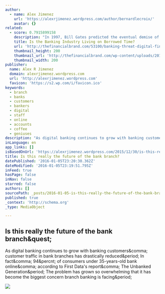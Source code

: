```yaml
---
author:
  - name: Alex Jimenez
    url: 'https://alexrjimenez.wordpress.com/author/bernardlecroix/'
    avatar: {}
related:
  - score: 0.7915899158
    description: "In 1997, Bill Gates predicted the eventual demise of banking when he said, \"We need banking but we don't need banks.\" Are we reaching the point where Gates' vision is realized? Could we see the end of banks as we know them in the next 20 years... or maybe the next five?"
    title: Is the Banking Industry Living on Borrowed Time?
    url: 'http://thefinancialbrand.com/53100/banking-threat-digital-fintech-companies/'
    thumbnail_height: 200
    thumbnail_url: 'http://thefinancialbrand.com/wp-content/uploads/2015/07/sand_hourglass_200.jpg'
    thumbnail_width: 200
publisher:
  name: Alex R Jimenez
  domain: alexrjimenez.wordpress.com
  url: 'http://alexrjimenez.wordpress.com'
  favicon: 'https://s2.wp.com/i/favicon.ico'
keywords:
  - branch
  - banks
  - customers
  - bankers
  - digital
  - staff
  - online
  - accounts
  - coffee
  - geniuses
description: "As digital banking continues to grow with banking customers, customer traffic in bank branches has drastically reduced. In fact, 94% of consumers under 35-years-old bank online, according to First Data's report, The Unbanked Generation. The problem has grown so overwhelming that it has become the biggest concern branch banking is facing."
inLanguage: en
app_links: []
isBasedOnUrl: 'https://alexrjimenez.wordpress.com/2015/12/30/is-this-really-the-future-of-the-bank-branch/'
title: Is this really the future of the bank branch?
datePublished: '2016-01-05T23:20:30.362Z'
dateModified: '2016-01-05T23:19:51.795Z'
inFeed: true
hasPage: false
inNav: false
starred: false
authors: []
sourcePath: _posts/2016-01-05-is-this-really-the-future-of-the-bank-branch.md
published: true
_context: 'http://schema.org'
_type: MediaObject

---
```

<article style=""><h1>Is this really the future of the bank branch&amp;quest;</h1><p>As digital banking continues to grow with banking customers&amp;comma; customer traffic in bank branches has drastically reduced&amp;period; In fact&amp;comma; 94&amp;percnt; of consumers under 35-years-old bank online&amp;comma; according to First Data's report&amp;comma; The Unbanked Generation&amp;period; The problem has grown so overwhelming that it has become the biggest concern branch banking is facing&amp;period;</p><img src="https://i1.wp.com/alexrjimenez.files.wordpress.com/2015/12/fortwitter.jpg?fit=440%2C330" /></article>